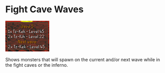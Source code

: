# Fight Cave Waves

![Fight cave waves overlay displaying current and next wave monster listing](overlay-sample.png)

Shows monsters that will spawn on the current and/or next wave while in the fight caves or the
inferno.
